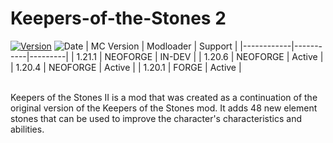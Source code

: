 # Keepers-of-the-Stones 2
[![Version](https://img.shields.io/github/v/tag/Hexagon-Studio/Keepers-of-the-Stones?label=version)](https://www.curseforge.com/minecraft/mc-mods/keepers-of-the-stones/files)
![Date](https://img.shields.io/github/release-date/Hexagon-Studio/Keepers-of-the-Stones)
| MC Version | Modloader | Support |
|------------|-----------|---------|
| 1.21.1     |  NEOFORGE | IN-DEV  |
| 1.20.6     |  NEOFORGE | Active  |
| 1.20.4     |  NEOFORGE | Active  |
| 1.20.1     |   FORGE   | Active  |

<br /> Keepers of the Stones II is a mod that was created as a continuation of the original version of the Keepers of the Stones mod. It adds 48 new element stones that can be used to improve the character's characteristics and abilities.
